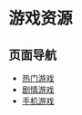 # 游戏资源

<!--@include: @/common/disclaimer.md-->

## 页面导航

* [热门游戏](./hot-game)
* [剧情游戏](./love-game)
* [手机游戏](./androidGame)

